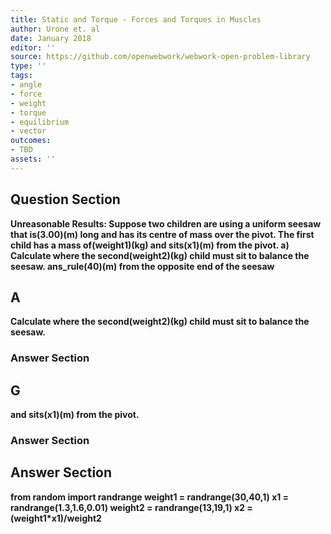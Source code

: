 ```yaml
---
title: Static and Torque - Forces and Torques in Muscles
author: Urone et. al
date: January 2018
editor: ''
source: https://github.com/openwebwork/webwork-open-problem-library
type: ''
tags:
- angle
- force
- weight
- torque
- equilibrium
- vector
outcomes:
- TBD
assets: ''
---
```


## Question Section 

<b>
Unreasonable Results: Suppose two children are using a uniform seesaw that is(3.00)(m) long and has its centre of mass over the pivot. The first child has a mass of(weight1)(kg) and sits(x1)(m) from the pivot. 
a) Calculate where the second(weight2)(kg) child must sit to balance the seesaw.
ans_rule(40)(m) from the opposite end of the seesaw

## A
Calculate where the second(weight2)(kg) child must sit to balance the seesaw.
### Answer Section
## G
and sits(x1)(m) from the pivot. 
### Answer Section


## Answer Section

from random import randrange
weight1 = randrange(30,40,1)
x1 = randrange(1.3,1.6,0.01)
weight2 = randrange(13,19,1)
x2 = (weight1*x1)/weight2